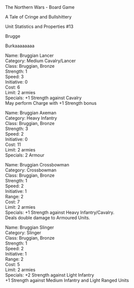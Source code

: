 The Northern Wars - Board Game

A Tale of Cringe and Bullshittery

Unit Statistics and Properties \#13

Brugge

Burkaaaaaaaa

Name: Bruggian Lancer  
Category: Medium Cavalry/Lancer  
Class: Bruggian, Bronze  
Strength: 1  
Speed: 3  
Initiative: 0  
Cost: 6  
Limit: 2 armies  
Specials: +1 Strength against Cavalry  
May perform Charge with +1 Strength bonus

Name: Bruggian Axeman  
Category: Heavy Infantry  
Class: Bruggian, Bronze  
Strength: 3  
Speed: 2  
Initiative: 0  
Cost: 11  
Limit: 2 armies  
Specials: 2 Armour

Name: Bruggian Crossbowman  
Category: Crossbowman  
Class: Bruggian, Bronze  
Strength: 1  
Speed: 2  
Initiative: 1  
Range: 2  
Cost: 7  
Limit: 2 armies  
Specials: +1 Strength against Heavy Infantry/Cavalry.  
Deals double damage to Armoured Units.

Name: Bruggian Slinger  
Category: Slinger  
Class: Bruggian, Bronze  
Strength: 1  
Speed: 2  
Initiative: 1  
Range: 2  
Cost: 5  
Limit: 2 armies  
Specials: +2 Strength against Light Infantry  
+1 Strength against Medium Infantry and Light Ranged Units
